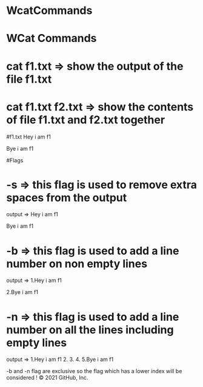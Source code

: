 # WcatCommands


# WCat Commands

# cat f1.txt => show the output of the file f1.txt
# cat f1.txt f2.txt => show the contents of file f1.txt and f2.txt together

#f1.txt
Hey i am f1



Bye i am f1

#Flags
# -s => this flag is used to remove extra spaces from the output
output => 
Hey i am f1

Bye i am f1


# -b => this flag is used to add a line number on non empty lines
output => 
1.Hey i am f1



2.Bye i am f1


# -n => this flag is used to add a line number on all the lines including empty lines
output => 
1.Hey i am f1
2.
3.
4.
5.Bye i am f1


-b and -n flag are exclusive so the flag which has a lower index will be considered !
© 2021 GitHub, Inc.

